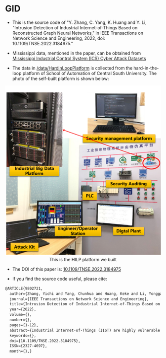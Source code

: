 # GID

- This is the source code of "Y. Zhang, C. Yang, K. Huang and Y. Li, "Intrusion Detection of Industrial Internet-of-Things Based on Reconstructed Graph Neural Networks," in IEEE Transactions on Network Science and Engineering, 2022, doi: 10.1109/TNSE.2022.3184975." 

- Mississippi data, mentioned in the paper, can be obtained from [Mississippi Industrial Control System (ICS) Cyber Attack Datasets](https://sites.google.com/a/uah.edu/tommy-morris-uah/ics-data-sets)

- The data in [/data/HardinLoopPlatform](https://github.com/MrZhangCSU/GID/tree/main/data/HardinLoopPlatform) is collected from the hard-in-the-loop platform of School of Automation of Central South University.
The photo of the self-built platform is shown below:
<div align=center><img src="https://raw.githubusercontent.com/MrZhangCSU/GID/main/HILP.png"></div>
<div align=center>This is the HILP platform we built </div>

- The DOI of this paper is: [10.1109/TNSE.2022.3184975](https://doi.org/10.1109/TNSE.2022.3184975)

- If you find the source code useful, please cite:
```latex
@ARTICLE{9802721,
  author={Zhang, Yichi and Yang, Chunhua and Huang, Keke and Li, Yonggang},
  journal={IEEE Transactions on Network Science and Engineering}, 
  title={Intrusion Detection of Industrial Internet-of-Things Based on Reconstructed Graph Neural Networks}, 
  year={2022},
  volume={},
  number={},
  pages={1-12},
  abstract={Industrial Internet-of-Things (IIoT) are highly vulnerable to cyber-attacks due to their open deployment in unattended environments. Intrusion detection is an efficient solution to improve security. However, because the labeled samples are difficult to obtain, and the sample categories are imbalanced in real applications, it is difficult to obtain a reliable model. In this paper, a general framework for intrusion detection is proposed based on graph neural network technologies. In detail, a network embedding feature representation is proposed to deal with the high dimensional, redundant but categories imbalanced and rare labeled data in IIoT. To avoid the influence caused by the inaccurate network structure, a network constructor with refinement regularization is designed to amend it. At last, the network embedding representation weights and network constructor are trained together. The high accuracy and robust properties of the proposed method were verified by conducting intrusion detection tasks based on public datasets. Compared with several state-of-art algorithms, the proposed framework outperforms these methods in many evaluation metrics. In addition, a hard-in-the-loop platform is designed to test the performance in real environments. The results show that the method can not only identify different attacks but also distinguish between cyber-attacks and physical failures.},
  keywords={},
  doi={10.1109/TNSE.2022.3184975},
  ISSN={2327-4697},
  month={},}

```
